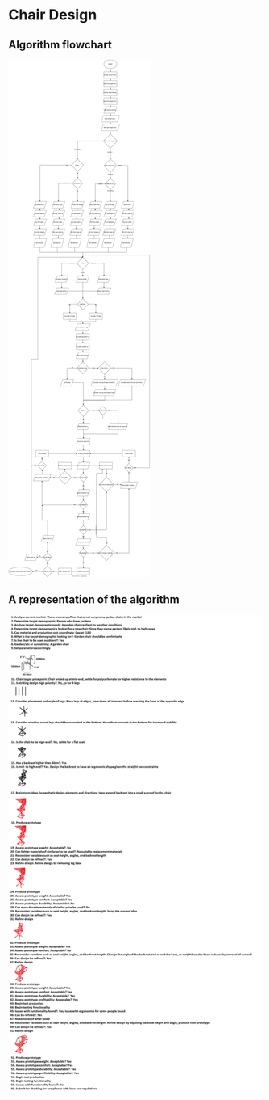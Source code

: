 # Chair Design

## Algorithm flowchart

![Flowchart](charterVec.svg)

## A representation of the algorithm
![Drawings](experiment.png)
